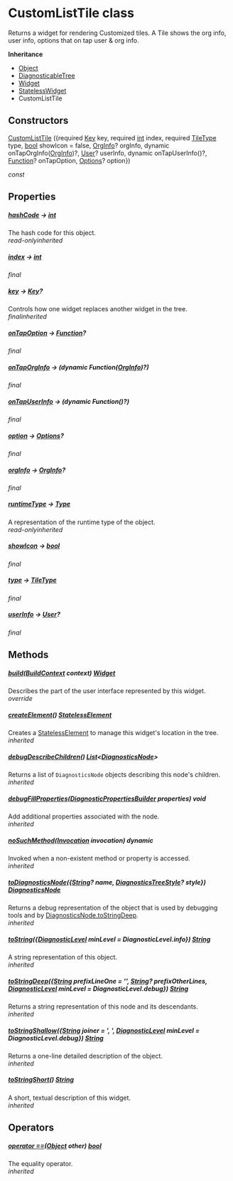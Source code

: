 


# CustomListTile class









<p>Returns a widget for rendering Customized tiles.
A Tile shows the org info, user info, options that on tap user &amp; org info.</p>



**Inheritance**

- [Object](https://api.flutter.dev/flutter/dart-core/Object-class.html)
- [DiagnosticableTree](https://api.flutter.dev/flutter/foundation/DiagnosticableTree-class.html)
- [Widget](https://api.flutter.dev/flutter/widgets/Widget-class.html)
- [StatelessWidget](https://api.flutter.dev/flutter/widgets/StatelessWidget-class.html)
- CustomListTile








## Constructors

[CustomListTile](../widgets_custom_list_tile/CustomListTile/CustomListTile.md) (\{required [Key](https://api.flutter.dev/flutter/foundation/Key-class.html) key, required [int](https://api.flutter.dev/flutter/dart-core/int-class.html) index, required [TileType](../enums_enums/TileType.md) type, [bool](https://api.flutter.dev/flutter/dart-core/bool-class.html) showIcon = false, [OrgInfo](../models_organization_org_info/OrgInfo-class.md)? orgInfo, dynamic onTapOrgInfo([OrgInfo](../models_organization_org_info/OrgInfo-class.md))?, [User](../models_user_user_info/User-class.md)? userInfo, dynamic onTapUserInfo()?, [Function](https://api.flutter.dev/flutter/dart-core/Function-class.html)? onTapOption, [Options](../models_options_options/Options-class.md)? option})

  _const_ 


## Properties

##### [hashCode](https://api.flutter.dev/flutter/widgets/Widget/hashCode.html) &#8594; [int](https://api.flutter.dev/flutter/dart-core/int-class.html)



The hash code for this object.  
_<span class="feature">read-only</span><span class="feature">inherited</span>_



##### [index](../widgets_custom_list_tile/CustomListTile/index.md) &#8594; [int](https://api.flutter.dev/flutter/dart-core/int-class.html)



  
_<span class="feature">final</span>_



##### [key](https://api.flutter.dev/flutter/widgets/Widget/key.html) &#8594; [Key](https://api.flutter.dev/flutter/foundation/Key-class.html)?



Controls how one widget replaces another widget in the tree.  
_<span class="feature">final</span><span class="feature">inherited</span>_



##### [onTapOption](../widgets_custom_list_tile/CustomListTile/onTapOption.md) &#8594; [Function](https://api.flutter.dev/flutter/dart-core/Function-class.html)?



  
_<span class="feature">final</span>_



##### [onTapOrgInfo](../widgets_custom_list_tile/CustomListTile/onTapOrgInfo.md) &#8594; (dynamic Function([OrgInfo](../models_organization_org_info/OrgInfo-class.md))?)



  
_<span class="feature">final</span>_



##### [onTapUserInfo](../widgets_custom_list_tile/CustomListTile/onTapUserInfo.md) &#8594; (dynamic Function()?)



  
_<span class="feature">final</span>_



##### [option](../widgets_custom_list_tile/CustomListTile/option.md) &#8594; [Options](../models_options_options/Options-class.md)?



  
_<span class="feature">final</span>_



##### [orgInfo](../widgets_custom_list_tile/CustomListTile/orgInfo.md) &#8594; [OrgInfo](../models_organization_org_info/OrgInfo-class.md)?



  
_<span class="feature">final</span>_



##### [runtimeType](https://api.flutter.dev/flutter/dart-core/Object/runtimeType.html) &#8594; [Type](https://api.flutter.dev/flutter/dart-core/Type-class.html)



A representation of the runtime type of the object.  
_<span class="feature">read-only</span><span class="feature">inherited</span>_



##### [showIcon](../widgets_custom_list_tile/CustomListTile/showIcon.md) &#8594; [bool](https://api.flutter.dev/flutter/dart-core/bool-class.html)



  
_<span class="feature">final</span>_



##### [type](../widgets_custom_list_tile/CustomListTile/type.md) &#8594; [TileType](../enums_enums/TileType.md)



  
_<span class="feature">final</span>_



##### [userInfo](../widgets_custom_list_tile/CustomListTile/userInfo.md) &#8594; [User](../models_user_user_info/User-class.md)?



  
_<span class="feature">final</span>_





## Methods

##### [build](../widgets_custom_list_tile/CustomListTile/build.md)([BuildContext](https://api.flutter.dev/flutter/widgets/BuildContext-class.html) context) [Widget](https://api.flutter.dev/flutter/widgets/Widget-class.html)



Describes the part of the user interface represented by this widget.  
_<span class="feature">override</span>_



##### [createElement](https://api.flutter.dev/flutter/widgets/StatelessWidget/createElement.html)() [StatelessElement](https://api.flutter.dev/flutter/widgets/StatelessElement-class.html)



Creates a <a href="https://api.flutter.dev/flutter/widgets/StatelessElement-class.html">StatelessElement</a> to manage this widget's location in the tree.  
_<span class="feature">inherited</span>_



##### [debugDescribeChildren](https://api.flutter.dev/flutter/foundation/DiagnosticableTree/debugDescribeChildren.html)() [List](https://api.flutter.dev/flutter/dart-core/List-class.html)&lt;[DiagnosticsNode](https://api.flutter.dev/flutter/foundation/DiagnosticsNode-class.html)>



Returns a list of <code>DiagnosticsNode</code> objects describing this node's
children.  
_<span class="feature">inherited</span>_



##### [debugFillProperties](https://api.flutter.dev/flutter/widgets/Widget/debugFillProperties.html)([DiagnosticPropertiesBuilder](https://api.flutter.dev/flutter/foundation/DiagnosticPropertiesBuilder-class.html) properties) void



Add additional properties associated with the node.  
_<span class="feature">inherited</span>_



##### [noSuchMethod](https://api.flutter.dev/flutter/dart-core/Object/noSuchMethod.html)([Invocation](https://api.flutter.dev/flutter/dart-core/Invocation-class.html) invocation) dynamic



Invoked when a non-existent method or property is accessed.  
_<span class="feature">inherited</span>_



##### [toDiagnosticsNode](https://api.flutter.dev/flutter/foundation/DiagnosticableTree/toDiagnosticsNode.html)(\{[String](https://api.flutter.dev/flutter/dart-core/String-class.html)? name, [DiagnosticsTreeStyle](https://api.flutter.dev/flutter/foundation/DiagnosticsTreeStyle.html)? style}) [DiagnosticsNode](https://api.flutter.dev/flutter/foundation/DiagnosticsNode-class.html)



Returns a debug representation of the object that is used by debugging
tools and by <a href="https://api.flutter.dev/flutter/foundation/DiagnosticsNode/toStringDeep.html">DiagnosticsNode.toStringDeep</a>.  
_<span class="feature">inherited</span>_



##### [toString](https://api.flutter.dev/flutter/foundation/Diagnosticable/toString.html)(\{[DiagnosticLevel](https://api.flutter.dev/flutter/foundation/DiagnosticLevel.html) minLevel = DiagnosticLevel.info}) [String](https://api.flutter.dev/flutter/dart-core/String-class.html)



A string representation of this object.  
_<span class="feature">inherited</span>_



##### [toStringDeep](https://api.flutter.dev/flutter/foundation/DiagnosticableTree/toStringDeep.html)(\{[String](https://api.flutter.dev/flutter/dart-core/String-class.html) prefixLineOne = '', [String](https://api.flutter.dev/flutter/dart-core/String-class.html)? prefixOtherLines, [DiagnosticLevel](https://api.flutter.dev/flutter/foundation/DiagnosticLevel.html) minLevel = DiagnosticLevel.debug}) [String](https://api.flutter.dev/flutter/dart-core/String-class.html)



Returns a string representation of this node and its descendants.  
_<span class="feature">inherited</span>_



##### [toStringShallow](https://api.flutter.dev/flutter/foundation/DiagnosticableTree/toStringShallow.html)(\{[String](https://api.flutter.dev/flutter/dart-core/String-class.html) joiner = ', ', [DiagnosticLevel](https://api.flutter.dev/flutter/foundation/DiagnosticLevel.html) minLevel = DiagnosticLevel.debug}) [String](https://api.flutter.dev/flutter/dart-core/String-class.html)



Returns a one-line detailed description of the object.  
_<span class="feature">inherited</span>_



##### [toStringShort](https://api.flutter.dev/flutter/widgets/Widget/toStringShort.html)() [String](https://api.flutter.dev/flutter/dart-core/String-class.html)



A short, textual description of this widget.  
_<span class="feature">inherited</span>_





## Operators

##### [operator ==](https://api.flutter.dev/flutter/widgets/Widget/operator_equals.html)([Object](https://api.flutter.dev/flutter/dart-core/Object-class.html) other) [bool](https://api.flutter.dev/flutter/dart-core/bool-class.html)



The equality operator.  
_<span class="feature">inherited</span>_















